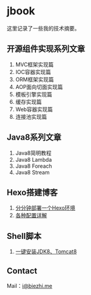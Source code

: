 # jbook
这里记录了一些我的技术摘要。

## 开源组件实现系列文章
1. MVC框架实现篇
2. IOC容器实现篇
3. ORM框架实现篇
4. AOP面向切面实现篇
5. 模板引擎实现篇
6. 缓存实现篇
7. Web容器实现篇
8. 连接池实现篇

## Java8系列文章
1. Java8简明教程
2. Java8 Lambda
3. Java8 Foreach
4. Java8 Stream

## Hexo搭建博客
1. [分分钟部署一个Hexo环境](hexo/hello.md)
2. [各种配置详解](hexo/config.md)


## Shell脚本
1. [一键安装JDK8、Tomcat8](shell/install_jdk_tomcat.sh)

## Contact
Mail：i@biezhi.me
